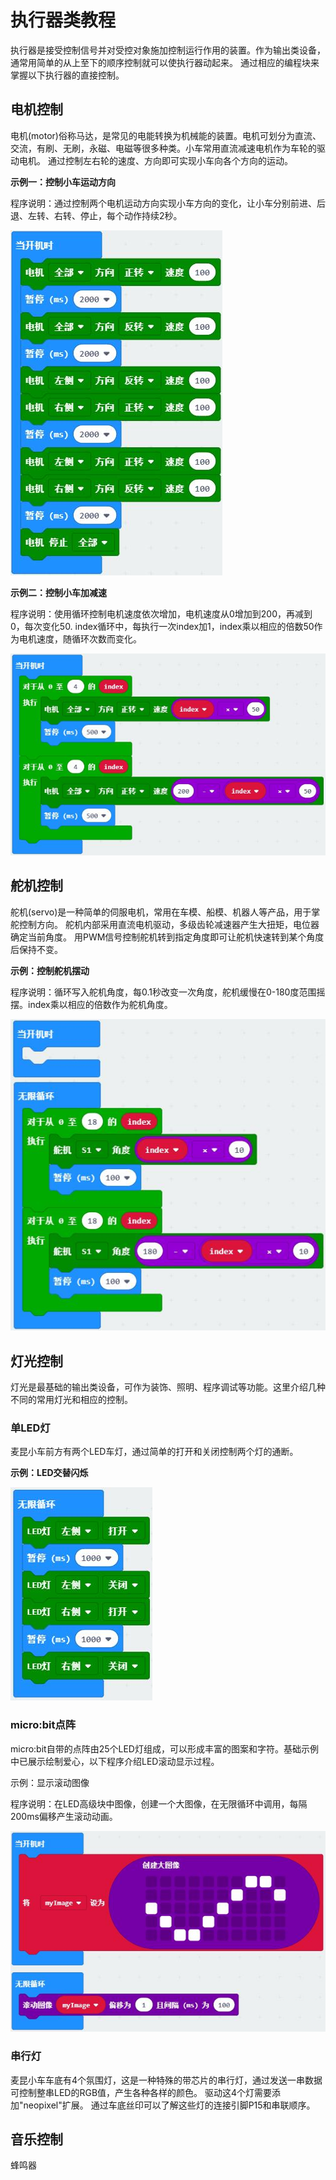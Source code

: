 # 执行器类教程

执行器是接受控制信号并对受控对象施加控制运行作用的装置。作为输出类设备，通常用简单的从上至下的顺序控制就可以使执行器动起来。
通过相应的编程块来掌握以下执行器的直接控制。

## 电机控制

电机(motor)俗称马达，是常见的电能转换为机械能的装置。电机可划分为直流、交流，有刷、无刷，永磁、电磁等很多种类。小车常用直流减速电机作为车轮的驱动电机。
通过控制左右轮的速度、方向即可实现小车向各个方向的运动。

**示例一：控制小车运动方向**

程序说明：通过控制两个电机运动方向实现小车方向的变化，让小车分别前进、后退、左转、右转、停止，每个动作持续2秒。

![](./images/actuator/motorDirection.jpg)

**示例二：控制小车加减速** 

程序说明：使用循环控制电机速度依次增加，电机速度从0增加到200，再减到0，每次变化50.
index循环中，每执行一次index加1，index乘以相应的倍数50作为电机速度，随循环次数而变化。

![](./images/actuator/motorAccelerate.jpg)

## 舵机控制

舵机(servo)是一种简单的伺服电机，常用在车模、船模、机器人等产品，用于掌舵控制方向。
舵机内部采用直流电机驱动，多级齿轮减速器产生大扭矩，电位器确定当前角度。
用PWM信号控制舵机转到指定角度即可让舵机快速转到某个角度后保持不变。

**示例：控制舵机摆动** 

程序说明：循环写入舵机角度，每0.1秒改变一次角度，舵机缓慢在0-180度范围摇摆。index乘以相应的倍数作为舵机角度。

![](./images/actuator/servoSweep.jpg)

## 灯光控制

灯光是最基础的输出类设备，可作为装饰、照明、程序调试等功能。这里介绍几种不同的常用灯光和相应的控制。

### 单LED灯

麦昆小车前方有两个LED车灯，通过简单的打开和关闭控制两个灯的通断。

**示例：LED交替闪烁**

![](./images/actuator/lightFlash.jpg)

### micro:bit点阵

micro:bit自带的点阵由25个LED灯组成，可以形成丰富的图案和字符。基础示例中已展示绘制爱心，以下程序介绍LED滚动显示过程。

示例：显示滚动图像

程序说明：在LED高级块中图像，创建一个大图像，在无限循环中调用，每隔200ms偏移产生滚动动画。

![](./images/actuator/lightMatrix.jpg)

### 串行灯

麦昆小车车底有4个氛围灯，这是一种特殊的带芯片的串行灯，通过发送一串数据可控制整串LED的RGB值，产生各种各样的颜色。
驱动这4个灯需要添加"neopixel"扩展。
通过车底丝印可以了解这些灯的连接引脚P15和串联顺序。



## 音乐控制

蜂鸣器
